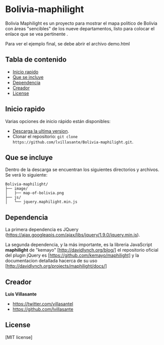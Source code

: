 Bolivia-maphilight
==================

Bolivia Maphilight es un proyecto para mostrar el mapa político de Bolivia con áreas "sencibles" de los nueve departamentos, listo para colocar el enlace que se vea pertinente .

Para ver el ejemplo final, se debe abrir el archivo demo.html


## Tabla de contenido

* [Inicio rapido](#inicio-rapido)
* [Que se incluye](#que-se-incluye)
* [Dependencia](#dependencia)
* [Creador](#creador)
* [License](#license)


## Inicio rapido

Varias opciones de inicio rápido están disponibles:

* [Descarga la ultima version](https://github.com/lvillasante/Bolivia-maphilight/archive/master.zip).
* Clonar el repositorio: `git clone https://github.com/lvillasante/Bolivia-maphilight.git`.


## Que se incluye

Dentro de la descarga se encuentran los siguientes directorios y archivos. Se verá lo siguiente:

```
Bolivia-maphilight/
├── image/
│   ├── map-of-bolivia.png
├── js/
│   └── jquery.maphilight.min.js
```


## Dependencia

La primera dependencia es JQuery (https://ajax.googleapis.com/ajax/libs/jquery/1.9.0/jquery.min.js). 

La segunda dependencia, y la más importante, es la libreria JavaScript **maphilight** de "kemayo" [http://davidlynch.org/blog/] el repositorio oficial del plugin jQuery es [https://github.com/kemayo/maphilight] y la documentacion detallada hacerca de su uso [http://davidlynch.org/projects/maphilight/docs/] 


## Creador

**Luis Villasante**

* <https://twitter.com/villasantel>
* <https://github.com/lvillasante>


## License

[MIT license]